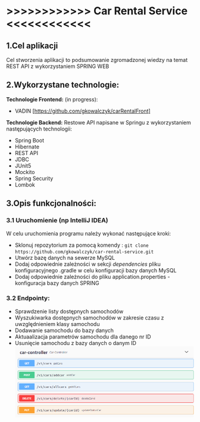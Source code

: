 #                              >>>>>>>>>>>> Car Rental Service <<<<<<<<<<<<


## 1.Cel aplikacji

Cel stworzenia aplikacji to podsumowanie zgromadzonej wiedzy na temat REST API z wykorzystaniem SPRING WEB

## 2.Wykorzystane technologie:

 **Technologie Frontend:** (in progress):
- VADIN
[https://github.com/gkowalczyk/carRentalFront]

**Technologie Backend:**
Restowe API napisane w Springu z wykorzystaniem następujących technologii:
- Spring Boot 
- Hibernate
- REST API
- JDBC
- JUnit5
- Mockito
- Spring Security
- Lombok

## 3.Opis funkcjonalności:

 ### 3.1 Uruchomienie (np IntelliJ IDEA) 

 W celu uruchomienia programu należy wykonać następujące kroki: 

- Sklonuj repozytorium za pomocą komendy : 
`git clone https://github.com/gkowalczyk/car-rental-service.git`
- Utwórz bazę danych na sewerze MySQL
- Dodaj odpowiednie zależności w sekcji *dependencies* pliku konfiguracyjnego .gradle w celu konfiguracji bazy danych MySQL
- Dodaj odpowiednie zależności do pliku application.properties - konfiguracja bazy danych SPRING

### 3.2 Endpointy: 
- Sprawdzenie listy dostępnych samochodów 
- Wyszukiwarka dostępnych samochodów w zakresie czasu z uwzględnieniem klasy samochodu
- Dodawanie samochodu do bazy danych
- Aktuaalizacja parametrów samochodu dla danego nr ID
- Usunięcie samochodu z bazy danych o danym ID
![alt text for image](https://github.com/gkowalczyk/car-rental-service/blob/main/src/main/resources/car-controller.bmp)




